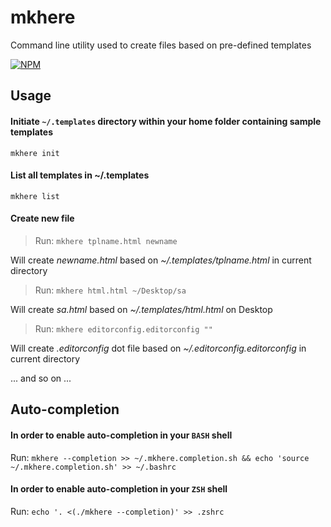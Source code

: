 # mkhere

Command line utility used to create files based on pre-defined templates

[![NPM](https://nodei.co/npm/mkhere.png)](https://nodei.co/npm/mkhere/)

## Usage

#### Initiate `~/.templates` directory within your home folder containing sample templates

`mkhere init`

#### List all templates in ~/.templates

`mkhere list`

#### Create new file

> Run: `mkhere tplname.html newname`

Will create _newname.html_ based on _~/.templates/tplname.html_ in current directory

> Run: `mkhere html.html ~/Desktop/sa`

Will create _sa.html_ based on _~/.templates/html.html_ on Desktop

> Run: `mkhere editorconfig.editorconfig ""`

Will create _.editorconfig_ dot file based on _~/.editorconfig.editorconfig_ in current directory

... and so on ...

## Auto-completion

#### In order to enable auto-completion in your `BASH` shell

Run: `mkhere --completion >> ~/.mkhere.completion.sh && echo 'source ~/.mkhere.completion.sh' >> ~/.bashrc`

#### In order to enable auto-completion in your `ZSH` shell

Run: `echo '. <(./mkhere --completion)' >> .zshrc`
